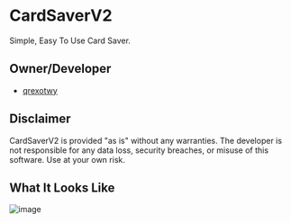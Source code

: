 # CardSaverV2
Simple, Easy To Use Card Saver.

## Owner/Developer
   - [qrexotwy](https://github.com/qrexotwy)

## Disclaimer  
CardSaverV2 is provided "as is" without any warranties. The developer is not responsible for any data loss, security breaches, or misuse of this software. Use at your own risk.

## What It Looks Like
![image](https://github.com/user-attachments/assets/c31cc4b1-afe2-4c9a-b3f6-4c427a588640)
